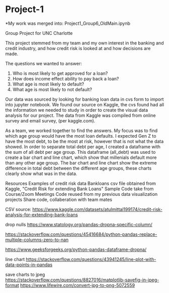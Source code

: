 # Project-1
*My work was merged into:
Project1_Group6_OldMain.ipynb

Group Project for UNC Charlotte 

This project stemmed from my team and my own interest in the banking and credit industry, and how credit risk is looked at and how decisions are made.

The questions we wanted to answer:
1. Who is most likely to get approved for a loan?
2. How does income effect ability to pay back a loan?
3. What age is most likely to default?
4. What age is most likely to not default?

Our data was sourced by looking for banking loan data in cvs form to import into jupyter notebook.
We found our source on Kaggle, the cvs found had all the information we needed to study in order to create the visual data analysis for our project.
The data from Kaggle was compiled from online survey and email survey, (per kaggle.com).

As a team, we worked together to find the answers.  My focus was to find which age group would have the most loan defaults.
I expected Gen Z to have the most debt, to be the most at risk, however that is not what the data showed.
In order to separate total debt per age, I created a dataframe with the sum of all debt per age group.
This dataframe (all_debt) was used to create a bar chart and line chart, which show that millenials default more than any other age group.
The bar chart and line chart show the extreme difference in total debt between the different age groups, these charts clearly show what was in the data.


Resources
Examples of credit risk data Bankloans csv file obtained from Kaggle, "Credit Risk for extending Bank Loans"
Sample Code take from Course/Zoom Meetings
Code reused from my previous data visualization projects
Share code, collaberation  with team mates

CSV source: https://www.kaggle.com/datasets/atulmittal199174/credit-risk-analysis-for-extending-bank-loans

drop nulls
https://www.statology.org/pandas-dropna-specific-column/

https://stackoverflow.com/questions/45416684/python-pandas-replace-multiple-columns-zero-to-nan

https://www.geeksforgeeks.org/python-pandas-dataframe-dropna/

line chart
https://stackoverflow.com/questions/43941245/line-plot-with-data-points-in-pandas

save charts to jpeg
https://stackoverflow.com/questions/8827016/matplotlib-savefig-in-jpeg-format
https://www.lifewire.com/convert-jpg-to-png-5072559
